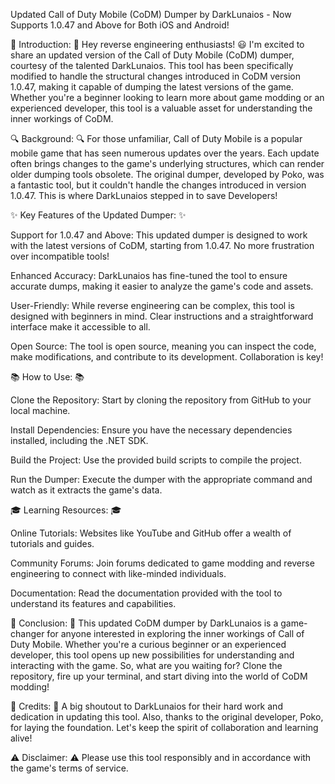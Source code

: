 Updated Call of Duty Mobile (CoDM) Dumper by DarkLunaios - Now Supports 1.0.47 and Above for Both iOS and Android!

🚀 Introduction: 🚀
Hey reverse engineering enthusiasts! 😃 I'm excited to share an updated version of the Call of Duty Mobile (CoDM) dumper, courtesy of the talented DarkLunaios. This tool has been specifically modified to handle the structural changes introduced in CoDM version 1.0.47, making it capable of dumping the latest versions of the game. Whether you're a beginner looking to learn more about game modding or an experienced developer, this tool is a valuable asset for understanding the inner workings of CoDM.

🔍 Background: 🔍
For those unfamiliar, Call of Duty Mobile is a popular mobile game that has seen numerous updates over the years. Each update often brings changes to the game's underlying structures, which can render older dumping tools obsolete. The original dumper, developed by Poko, was a fantastic tool, but it couldn't handle the changes introduced in version 1.0.47. This is where DarkLunaios stepped in to save Developers!

✨ Key Features of the Updated Dumper: ✨

Support for 1.0.47 and Above: This updated dumper is designed to work with the latest versions of CoDM, starting from 1.0.47. No more frustration over incompatible tools!

Enhanced Accuracy: DarkLunaios has fine-tuned the tool to ensure accurate dumps, making it easier to analyze the game's code and assets.

User-Friendly: While reverse engineering can be complex, this tool is designed with beginners in mind. Clear instructions and a straightforward interface make it accessible to all.

Open Source: The tool is open source, meaning you can inspect the code, make modifications, and contribute to its development. Collaboration is key!

📚 How to Use: 📚

Clone the Repository: Start by cloning the repository from GitHub to your local machine.

Install Dependencies: Ensure you have the necessary dependencies installed, including the .NET SDK.

Build the Project: Use the provided build scripts to compile the project.

Run the Dumper: Execute the dumper with the appropriate command and watch as it extracts the game's data.

🎓 Learning Resources: 🎓

Online Tutorials: Websites like YouTube and GitHub offer a wealth of tutorials and guides.

Community Forums: Join forums dedicated to game modding and reverse engineering to connect with like-minded individuals.

Documentation: Read the documentation provided with the tool to understand its features and capabilities.

🏁 Conclusion: 🏁
This updated CoDM dumper by DarkLunaios is a game-changer for anyone interested in exploring the inner workings of Call of Duty Mobile. Whether you're a curious beginner or an experienced developer, this tool opens up new possibilities for understanding and interacting with the game. So, what are you waiting for? Clone the repository, fire up your terminal, and start diving into the world of CoDM modding!

🙌 Credits: 🙌
A big shoutout to DarkLunaios for their hard work and dedication in updating this tool. Also, thanks to the original developer, Poko, for laying the foundation. Let's keep the spirit of collaboration and learning alive!

⚠️ Disclaimer: ⚠️
Please use this tool responsibly and in accordance with the game's terms of service.
